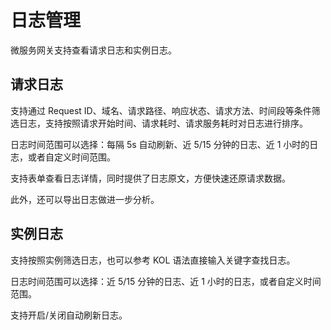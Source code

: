 # 日志管理

微服务网关支持查看请求日志和实例日志。

## 请求日志

支持通过 Request ID、域名、请求路径、响应状态、请求方法、时间段等条件筛选日志，支持按照请求开始时间、请求耗时、请求服务耗时对日志进行排序。

日志时间范围可以选择：每隔 5s 自动刷新、近 5/15 分钟的日志、近 1 小时的日志，或者自定义时间范围。

支持表单查看日志详情，同时提供了日志原文，方便快速还原请求数据。

此外，还可以导出日志做进一步分析。

## 实例日志

支持按照实例筛选日志，也可以参考 KOL 语法直接输入关键字查找日志。

日志时间范围可以选择：近 5/15 分钟的日志、近 1 小时的日志，或者自定义时间范围。

支持开启/关闭自动刷新日志。